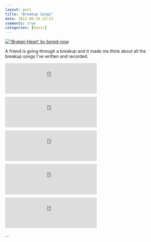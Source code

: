 ```yaml
---
layout: post
title: "Breakup Songs"
date: 2012-08-16 23:23
comments: true
categories: [music]
---
```


[!['Broken Heart' by bored-now](http://farm3.staticflickr.com/2322/2241989981_bb800c8b2a_z.jpg)](http://www.flickr.com/photos/bored-now/2241989981/)

A friend is going through a breakup and it made me think about all the breakup songs I've written and recorded.

<iframe width="300" height="100" style="position: relative; display: block; width: 300px; height: 100px; margin-bottom: 10px" src="http://bandcamp.com/EmbeddedPlayer/v=2/track=1517127169/size=grande/bgcol=FFFFFF/linkcol=4285BB/" allowtransparency="true" frameborder="0"><a href="http://themusicgroup.org/track/high-tonight">High Tonight by Johnny Citizen</a></iframe>
  

<iframe width="300" height="100" style="position: relative; display: block; width: 300px; height: 100px; margin-bottom: 10px" src="http://bandcamp.com/EmbeddedPlayer/v=2/track=1610744376/size=grande/bgcol=FFFFFF/linkcol=4285BB/" allowtransparency="true" frameborder="0"><a href="http://themusicgroup.org/track/i-dont-know-what-to-do-about-that">I Don't Know What to do About That by Johnny Citizen</a></iframe>
  

<iframe width="300" height="100" style="position: relative; display: block; width: 300px; height: 100px; margin-bottom: 10px" src="http://bandcamp.com/EmbeddedPlayer/v=2/track=53327693/size=grande/bgcol=FFFFFF/linkcol=4285BB/" allowtransparency="true" frameborder="0"><a href="http://themusicgroup.org/track/clich">Cliché by Johnny Citizen</a></iframe>
  

<iframe width="300" height="100" style="position: relative; display: block; width: 300px; height: 100px; margin-bottom: 10px" src="http://bandcamp.com/EmbeddedPlayer/v=2/track=1227970224/size=grande/bgcol=FFFFFF/linkcol=4285BB/" allowtransparency="true" frameborder="0"><a href="http://themusicgroup.org/track/you-and-i-are-actually-the-same-person">You and I Are Actually the Same Person by Daniel Miller</a></iframe>
  

<iframe width="300" height="100" style="position: relative; display: block; width: 300px; height: 100px; margin-bottom: 10px" src="http://bandcamp.com/EmbeddedPlayer/v=2/track=764964652/size=grande/bgcol=FFFFFF/linkcol=4285BB/" allowtransparency="true" frameborder="0"><a href="http://themusicgroup.org/track/prayin-for-you">Prayin' for You by Daniel Miller</a></iframe>
  
...